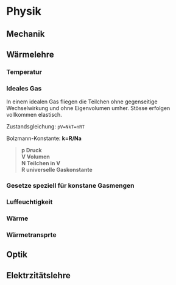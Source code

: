 # Physik
  ## Mechanik
  ## Wärmelehre
  ### Temperatur
  ### Ideales Gas ###
  In einem idealen Gas fliegen die Teilchen ohne gegenseitige Wechselwirkung und ohne Eigenvolumen umher. Stösse erfolgen vollkommen elastisch.
  
  Zustandsgleichung: `pV=NkT=nRT`
  
  Bolzmann-Konstante: <b>k=R/Na<b>
  > p Druck <br>V Volumen<br>N Teilchen in V<br>R universelle Gaskonstante
  
  ### Gesetze speziell für konstane Gasmengen
  ### Luffeuchtigkeit
  ### Wärme
  ### Wärmetransprte
  ## Optik
  ## Elektrzitätslehre
